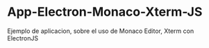 # App-Electron-Monaco-Xterm-JS
Ejemplo de aplicacion, sobre el uso de Monaco Editor, Xterm con ElectronJS
